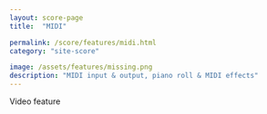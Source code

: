 ```yaml
---
layout: score-page
title:  "MIDI"

permalink: /score/features/midi.html
category: "site-score"

image: /assets/features/missing.png
description: "MIDI input & output, piano roll & MIDI effects"
---
```


Video feature
